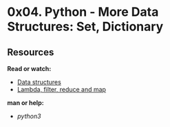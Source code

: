 # 0x04. Python - More Data Structures: Set, Dictionary

## Resources

**Read or watch:**

* [Data structures](https://www.docs.python.org/3/tutorial/datastructures.html)
* [Lambda, filter, reduce and map](https://www.python-course.eu/advanced-python/lambda-filter-reduce-map.php)

**man or help:**

* _python3_
